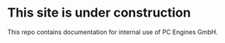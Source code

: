 # This site is under construction

This repo contains documentation for internal use of PC Engines GmbH.